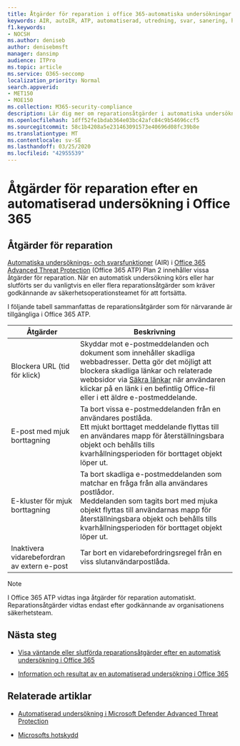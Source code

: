 ```yaml
---
title: Åtgärder för reparation i office 365-automatiska undersökningar och svar
keywords: AIR, autoIR, ATP, automatiserad, utredning, svar, sanering, hot, avancerad, hot, skydd
f1.keywords:
- NOCSH
ms.author: deniseb
author: denisebmsft
manager: dansimp
audience: ITPro
ms.topic: article
ms.service: O365-seccomp
localization_priority: Normal
search.appverid:
- MET150
- MOE150
ms.collection: M365-security-compliance
description: Lär dig mer om reparationsåtgärder i automatiska undersöknings- och svarsfunktioner i Office 365 Advanced Threat Protection Plan 2.
ms.openlocfilehash: 1dff52fe1bdab364e03bc42afc84c9b54696ccf5
ms.sourcegitcommit: 58c1b4208a5e231463091573e40696d08fc39b8e
ms.translationtype: MT
ms.contentlocale: sv-SE
ms.lasthandoff: 03/25/2020
ms.locfileid: "42955539"
---
```

# <a name="remediation-actions-following-an-automated-investigation-in-office-365"></a>Åtgärder för reparation efter en automatiserad undersökning i Office 365

## <a name="remediation-actions"></a>Åtgärder för reparation

[Automatiska undersöknings- och svarsfunktioner](https://docs.microsoft.com/microsoft-365/security/office-365-security/office-365-air) (AIR) i [Office 365 Advanced Threat Protection](https://docs.microsoft.com/microsoft-365/security/office-365-security/office-365-atp) (Office 365 ATP) Plan 2 innehåller vissa åtgärder för reparation. När en automatisk undersökning körs eller har slutförts ser du vanligtvis en eller flera reparationsåtgärder som kräver godkännande av säkerhetsoperationsteamet för att fortsätta. 

I följande tabell sammanfattas de reparationsåtgärder som för närvarande är tillgängliga i Office 365 ATP. 

|Åtgärder | Beskrivning |
|-----|-----|
|Blockera URL (tid för klick) |Skyddar mot e-postmeddelanden och dokument som innehåller skadliga webbadresser. Detta gör det möjligt att blockera skadliga länkar och relaterade webbsidor via [Säkra länkar](https://docs.microsoft.com/microsoft-365/security/office-365-security/atp-safe-links) när användaren klickar på en länk i en befintlig Office-fil eller i ett äldre e-postmeddelande. |
|E-post med mjuk borttagning  |Ta bort vissa e-postmeddelanden från en användares postlåda. <br/>Ett mjukt borttaget meddelande flyttas till en användares mapp för återställningsbara objekt och behålls tills kvarhållningsperioden för borttaget objekt löper ut. |
|E-kluster för mjuk borttagning  |Ta bort skadliga e-postmeddelanden som matchar en fråga från alla användares postlådor. <br/>Meddelanden som tagits bort med mjuka objekt flyttas till användarnas mapp för återställningsbara objekt och behålls tills kvarhållningsperioden för borttaget objekt löper ut. |
|Inaktivera vidarebefordran av extern e-post |Tar bort en vidarebefordringsregel från en viss slutanvändarpostlåda.|

> [!NOTE]
> I Office 365 ATP vidtas inga åtgärder för reparation automatiskt. Reparationsåtgärder vidtas endast efter godkännande av organisationens säkerhetsteam. 

## <a name="next-steps"></a>Nästa steg

- [Visa väntande eller slutförda reparationsåtgärder efter en automatisk undersökning i Office 365](air-review-approve-pending-completed-actions.md)

- [Information och resultat av en automatiserad undersökning i Office 365](air-view-investigation-results.md)

## <a name="related-articles"></a>Relaterade artiklar

- [Automatiserad undersökning i Microsoft Defender Advanced Threat Protection](https://docs.microsoft.com/windows/security/threat-protection/microsoft-defender-atp/automated-investigations)

- [Microsofts hotskydd](https://docs.microsoft.com/microsoft-365/security/mtp/microsoft-threat-protection)